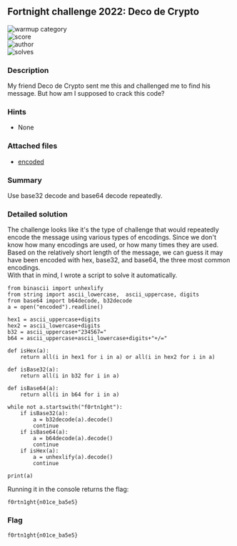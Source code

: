 ## Fortnight challenge 2022: Deco de Crypto

![warmup category](https://img.shields.io/badge/Category-Cryptography-brightgreen.svg)  
![score](https://img.shields.io/badge/Score_after_CTF-200-blue.svg)  
![author](https://img.shields.io/badge/Author-SpookyFish%234588-blue.svg)  
![solves](https://img.shields.io/badge/Solves-34-lightgrey.svg)

### Description
My friend Deco de Crypto sent me this and challenged me to find his message. But how am I supposed to crack this code?

### Hints
- None

### Attached files
- [encoded](https://github.com/compsec-hcmus/hcmus-wu/raw/main/write-up/Fortnight%20Challenge%202022/Cryptography/Deco%20de%20Crypto/encoded)

### Summary
Use base32 decode and base64 decode repeatedly.

### Detailed solution
The challenge looks like it's the type of challenge that would repeatedly encode the message using various types of encodings. Since we don't know how many encodings are used, or how many times they are used. Based on the relatively short length of the message, we can guess it may have been encoded with hex, base32, and base64, the three most common encodings.  
With that in mind, I wrote a script to solve it automatically.  
```
from binascii import unhexlify  
from string import ascii_lowercase,  ascii_uppercase, digits  
from base64 import b64decode, b32decode  
a = open("encoded").readline()  
  
hex1 = ascii_uppercase+digits  
hex2 = ascii_lowercase+digits  
b32 = ascii_uppercase+"234567="  
b64 = ascii_uppercase+ascii_lowercase+digits+"+/="  
  
def isHex(a):  
    return all(i in hex1 for i in a) or all(i in hex2 for i in a)  
  
def isBase32(a):  
    return all(i in b32 for i in a)  
  
def isBase64(a):  
    return all(i in b64 for i in a)  
  
while not a.startswith("f0rtn1ght"):  
    if isBase32(a):  
        a = b32decode(a).decode()  
        continue  
    if isBase64(a):  
        a = b64decode(a).decode()  
        continue  
    if isHex(a):  
        a = unhexlify(a).decode()  
        continue  
  
print(a)  
```
Running it in the console returns the flag:  
```
f0rtn1ght{n01ce_ba5e5}  
```
### Flag
```
f0rtn1ght{n01ce_ba5e5}
```
